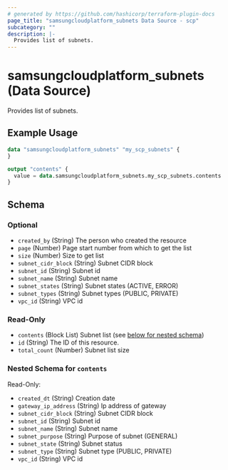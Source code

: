 ```yaml
---
# generated by https://github.com/hashicorp/terraform-plugin-docs
page_title: "samsungcloudplatform_subnets Data Source - scp"
subcategory: ""
description: |-
  Provides list of subnets.
---
```


# samsungcloudplatform_subnets (Data Source)

Provides list of subnets.

## Example Usage

```terraform
data "samsungcloudplatform_subnets" "my_scp_subnets" {
}

output "contents" {
  value = data.samsungcloudplatform_subnets.my_scp_subnets.contents
}
```

<!-- schema generated by tfplugindocs -->
## Schema

### Optional

- `created_by` (String) The person who created the resource
- `page` (Number) Page start number from which to get the list
- `size` (Number) Size to get list
- `subnet_cidr_block` (String) Subnet CIDR block
- `subnet_id` (String) Subnet id
- `subnet_name` (String) Subnet name
- `subnet_states` (String) Subnet states (ACTIVE, ERROR)
- `subnet_types` (String) Subnet types (PUBLIC, PRIVATE)
- `vpc_id` (String) VPC id

### Read-Only

- `contents` (Block List) Subnet list (see [below for nested schema](#nestedblock--contents))
- `id` (String) The ID of this resource.
- `total_count` (Number) Subnet list size

<a id="nestedblock--contents"></a>
### Nested Schema for `contents`

Read-Only:

- `created_dt` (String) Creation date
- `gateway_ip_address` (String) Ip address of gateway
- `subnet_cidr_block` (String) Subnet CIDR block
- `subnet_id` (String) Subnet id
- `subnet_name` (String) Subnet name
- `subnet_purpose` (String) Purpose of subnet (GENERAL)
- `subnet_state` (String) Subnet status
- `subnet_type` (String) Subnet type (PUBLIC, PRIVATE)
- `vpc_id` (String) VPC id



